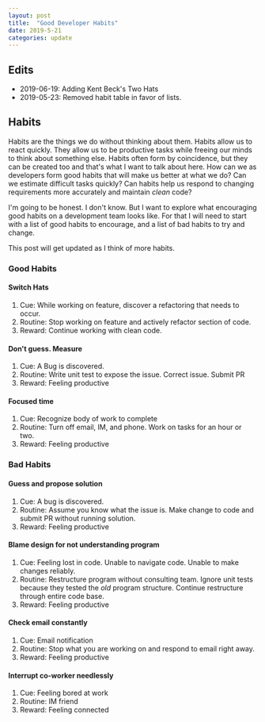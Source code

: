 ```yaml
---
layout: post
title:  "Good Developer Habits"
date: 2019-5-21
categories: update
---
```


## Edits

- 2019-06-19: Adding Kent Beck's Two Hats
- 2019-05-23: Removed habit table in favor of lists.

## Habits

Habits are the things we do without thinking about them. Habits allow us to
react quickly. They allow us to be productive tasks while freeing our minds to
think about something else. Habits often form by coincidence, but they can be
created too and that's what I want to talk about here. How can we as developers
form good habits that will make us better at what we do? Can we estimate
difficult tasks quickly? Can habits help us respond to changing requirements
more accurately and maintain _clean_ code?

I'm going to be honest. I don't know. But I want to explore what encouraging
good habits on a development team looks like. For that I will need to start
with a list of good habits to encourage, and a list of bad habits to try and
change.

This post will get updated as I think of more habits.

### Good Habits

#### Switch Hats

1. Cue: While working on feature, discover a refactoring that needs to occur.
2. Routine: Stop working on feature and actively refactor section of code.
3. Reward: Continue working with clean code.

#### Don't guess. Measure

1. Cue: A Bug is discovered.
2. Routine: Write unit test to expose the issue. Correct issue. Submit PR
3. Reward: Feeling productive

#### Focused time

1. Cue: Recognize body of work to complete
2. Routine: Turn off email, IM, and phone. Work on tasks for an hour or two.
3. Reward: Feeling productive

### Bad Habits

#### Guess and propose solution

1. Cue: A bug is discovered.
2. Routine: Assume you know what the issue is. Make change to code and submit PR
without running solution.
3. Reward: Feeling productive

#### Blame design for not understanding program

1. Cue: Feeling lost in code. Unable to navigate code. Unable to make changes
reliably.
2. Routine: Restructure program without consulting team. Ignore unit tests
because they tested the _old_ program structure. Continue restructure
through entire code base.
3. Reward: Feeling productive

#### Check email constantly

1. Cue: Email notification
2. Routine: Stop what you are working on and respond to email right away.
3. Reward: Feeling productive

#### Interrupt co-worker needlessly

1. Cue: Feeling bored at work
2. Routine: IM friend
3. Reward: Feeling connected
